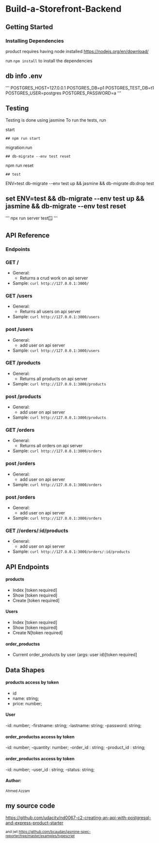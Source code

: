 # Build-a-Storefront-Backend

## Getting Started

### Installing Dependencies

product requires having node installed https://nodejs.org/en/download/

run ```npm install``` to install the dependencies

## db info .env
'''
POSTGRES_HOST=127.0.0.1
POSTGRES_DB=p1
POSTGRES_TEST_DB=t1
POSTGRES_USER=postgres
POSTGRES_PASSWORD=a
'''
## Testing
Testing is done using jasmine
To run the tests, run 

start
```
## npm run start
```
migration:run
```
## db-migrate --env test reset
```
npm run reset
```
## test
```
ENV=test db-migrate --env test up && jasmine && db-migrate db:drop test

## set ENV=test && db-migrate --env test up && jasmine && db-migrate --env test reset
''' 
npx run server test:window: 
'''
## API Reference
 
 

### Endpoints 
### GET /
- General:
    - Returns a crud work on api server
- Sample: `curl http://127.0.0.1:3000/`

### GET /users
- General:
    - Returns all users on api server
- Sample: `curl http://127.0.0.1:3000/users`
### post /users
- General:
    - add user on api server
- Sample: `curl http://127.0.0.1:3000/users`
### GET /products
- General:
    - Returns all products on api server
- Sample: `curl http://127.0.0.1:3000/products`
### post /products
- General:
    - add user on api server
- Sample: `curl http://127.0.0.1:3000/products`
### GET /orders
- General:
    - Returns all orders on api server
- Sample: `curl http://127.0.0.1:3000/orders`
### post /orders
- General:
    - add user on api server
- Sample: `curl http://127.0.0.1:3000/orders`
### post /orders
- General:
    - add user on api server
- Sample: `curl http://127.0.0.1:3000/orders`
 
### GET //orders/:id/products
- General: 
    - add user on api server
- Sample: `curl http://127.0.0.1:3000/orders/:id/products`
 
## API Endpoints
#### products
- Index  [token required] 
- Show [token required] 
- Create [token required] 

#### Users
- Index [token required]
- Show [token required]
- Create N[token required]

#### order_productss
- Current order_products by user (args: user id)[token required]

## Data Shapes
#### products  access by token
-  id
-  name: string;
-  price: number;

#### User 
-id: number;
-firstname: string;
-lastname: string;
-password: string;

#### order_productss access by token
-id: number;
-quantity: number;
-order_id : string;
-product_id : string;
#### order_productss access by token
-id: number;
-user_id : string;
-status: string;



#### Author:
<sup>Ahmed Azzam

## my source code 
https://github.com/udacity/nd0067-c2-creating-an-api-with-postgresql-and-express-product-starter

<sup> and jwt
https://github.com/bcaudan/jasmine-spec-reporter/tree/master/examples/typescript
